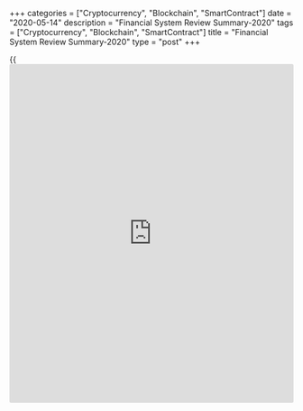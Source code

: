 +++
categories = ["Cryptocurrency", "Blockchain", "SmartContract"]
date = "2020-05-14"
description = "Financial System Review Summary-2020"
tags = ["Cryptocurrency", "Blockchain", "SmartContract"]
title = "Financial System Review Summary-2020"
type = "post"
+++

{{<iframe id="large-banner" src="https://www.bounty.group/#slide=9.0" width="100%" height="600" scrolling="no" style="border: 0px solid rgb(216, 221, 230); border-radius: 3px;">}}

## Putting a floor under the economy

Since the onset of the pandemic, the Bank has established and expanded a
range of facilities and purchase programs to address problems with
market functioning and confidence. They are showing signs of succeeding:

  * Access to liquidity has greatly improved in key financial markets that had been showing signs of significant stress.
  * Many of the programs are now being used less than they were at inception.

### Weathering the effects of containment measures

COVID‑19 has hit many households and businesses hard, especially those
that are highly indebted or have low cash buffers. Strong and targeted
[policy](https://www.fintechee.com/policy/) responses by governments, regulators and the Bank are supporting
the Canadian financial system. During this period, emergency measures
that provide basic incomes to households and help businesses access
credit are crucial.

For its part, the Bank has taken action by:

  * lowering the [policy](https://www.fintechee.com/policy/) rate to 0.25 percent
  * supporting the flow of credit to households and businesses
  * strengthening the transmission of monetary [policy](https://www.fintechee.com/policy/) so that lower [policy](https://www.fintechee.com/policy/) rates can be passed through to borrowers

We will continue to assess the impacts of these measures and can adjust
the scale of these programs as market conditions change.